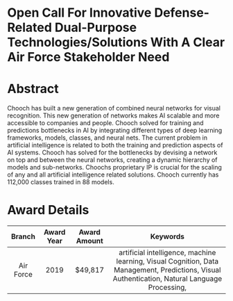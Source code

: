 
Open Call For Innovative Defense-Related Dual-Purpose Technologies/Solutions With A Clear Air Force Stakeholder Need
====================================================================================================================

# Abstract


Chooch has built a new generation of combined neural networks for visual recognition. This new generation of networks makes AI scalable and more accessible to companies and people. Chooch solved for training and predictions bottlenecks in AI by integrating different types of deep learning frameworks, models, classes, and neural nets. The current problem in artificial intelligence is related to both the training and prediction aspects of AI systems. Chooch has solved for the bottlenecks by devising a network on top and between the neural networks, creating a dynamic hierarchy of models and sub-networks. Choochs proprietary IP is crucial for the scaling of any and all artificial intelligence related solutions. Chooch currently has 112,000 classes trained in 88 models.  

# Award Details

|Branch|Award Year|Award Amount|Keywords|
| :---: | :---: | :---: | :---: |
|Air Force|2019|$49,817|artificial intelligence, machine learning, Visual Cognition, Data Management, Predictions, Visual Authentication, Natural Language Processing, |
